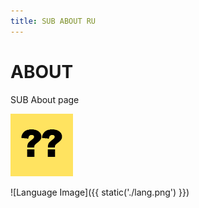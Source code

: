 ```yaml
---
title: SUB ABOUT RU
---
```


ABOUT
=====

SUB About page

![Language Image](./lang.png)

![Language Image]({{ static('./lang.png') }})